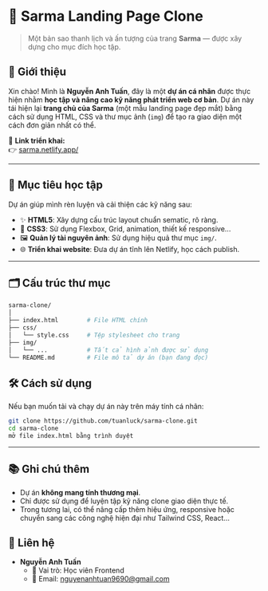 # 🌿 Sarma Landing Page Clone

> Một bản sao thanh lịch và ấn tượng của trang **Sarma** — được xây dựng cho mục đích học tập.

## 📌 Giới thiệu

Xin chào! Mình là **Nguyễn Anh Tuấn**, đây là một **dự án cá nhân** được thực hiện nhằm **học tập và nâng cao kỹ năng phát triển web cơ bản**. Dự án này tái hiện lại **trang chủ của Sarma** (một mẫu landing page đẹp mắt) bằng cách sử dụng HTML, CSS và thư mục ảnh (`img`) để tạo ra giao diện một cách đơn giản nhất có thể.

🚀 **Link triển khai:**  
👉 [sarma.netlify.app/](http//sarma.netlify.app)

---

## 🎯 Mục tiêu học tập

Dự án giúp mình rèn luyện và cải thiện các kỹ năng sau:

- ✨ **HTML5**: Xây dựng cấu trúc layout chuẩn sematic, rõ ràng.
- 🎨 **CSS3**: Sử dụng Flexbox, Grid, animation, thiết kế responsive...
- 🖼️ **Quản lý tài nguyên ảnh**: Sử dụng hiệu quả thư mục `img/`.
- 🌐 **Triển khai website**: Đưa dự án tĩnh lên Netlify, học cách publish.

---

## 🗂️ Cấu trúc thư mục

```bash
sarma-clone/
│
├── index.html        # File HTML chính
├── css/
│   └── style.css     # Tệp stylesheet cho trang
├── img/
│   └── ...           # Tất cả hình ảnh được sử dụng
└── README.md         # File mô tả dự án (bạn đang đọc)
```

## 🛠️ Cách sử dụng

Nếu bạn muốn tải và chạy dự án này trên máy tính cá nhân:

```bash
git clone https://github.com/tuanluck/sarma-clone.git
cd sarma-clone
mở file index.html bằng trình duyệt
```

---

## 📚 Ghi chú thêm
- Dự án **không mang tính thương mại**.
- Chỉ được sử dụng để luyện tập kỹ năng clone giao diện thực tế.
- Trong tương lai, có thể nâng cấp thêm hiệu ứng, responsive hoặc chuyển sang các công nghệ hiện đại như Tailwind CSS, React...

## 📧 Liên hệ
- **Nguyễn Anh Tuấn**  
  - 💼 Vai trò: Học viên Frontend  
  - 📧 Email: [nguyenanhtuan9690@gmail.com](mailto:nguyenanhtuan9690@gmail.com)  
